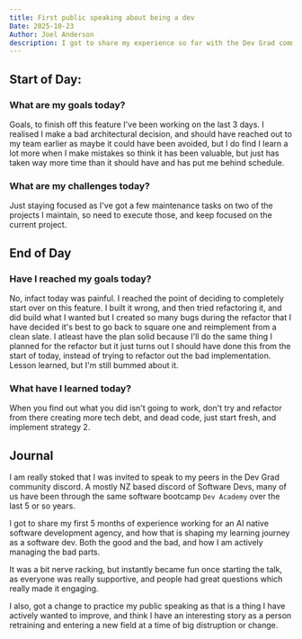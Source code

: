 ```yaml
---
title: First public speaking about being a dev
Date: 2025-10-23
Author: Joel Anderson
description: I got to share my experience so far with the Dev Grad community discord
---
```


## Start of Day:

### What are my goals today?
Goals, to finish off this feature I've been working on the last 3 days. I realised I make a bad architectural decision, and should have reached out to my team earlier as maybe it could have been avoided, but I do find I learn a lot more when I make mistakes so think it has been valuable, but just has taken way more time than it should have and has put me behind schedule.


### What are my challenges today?
Just staying focused as I've got a few maintenance tasks on two of the projects I maintain, so need to execute those, and keep focused on the current project.


## End of Day

### Have I reached my goals today?
No, infact today was painful. I reached the point of deciding to completely start over on this feature. I built it wrong, and then tried refactoring it, and did build what I wanted but I created so many bugs during the refactor that I have decided it's best to go back to square one and reimplement from a clean slate. I atleast have the plan solid because I'll do the same thing I planned for the refactor but it just turns out I should have done this from the start of today, instead of trying to refactor out the bad implementation. Lesson learned, but I'm still bummed about it.

### What have I learned today?
When you find out what you did isn't going to work, don't try and refactor from there creating more tech debt, and dead code, just start fresh, and implement strategy 2.


## Journal
I am really stoked that I was invited to speak to my peers in the Dev Grad community discord. A mostly NZ based discord of Software Devs, many of us have been through the same software bootcamp `Dev Academy` over the last 5 or so years.

I got to share my first 5 months of experience working for an AI native software development agency, and how that is shaping my learning journey as a software dev. Both the good and the bad, and how I am actively managing the bad parts.

It was a bit nerve racking, but instantly became fun once starting the talk, as everyone was really supportive, and people had great questions which really made it engaging.

I also, got a change to practice my public speaking as that is a thing I have actively wanted to improve, and think I have an interesting story as a person retraining and entering a new field at a time of big distruption or change.
